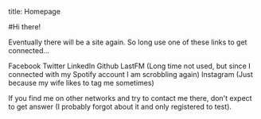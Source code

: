 title: Homepage

#Hi there!

Eventually there will be a site again. So long use one of these links to get connected...


Facebook
Twitter
LinkedIn
Github
LastFM (Long time not used, but since I connected with my Spotify account I am scrobbling again)
Instagram (Just because my wife likes to tag me sometimes)

If you find me on other networks and try to contact me there, don't expect to get answer (I probably forgot about it and only registered to test).
